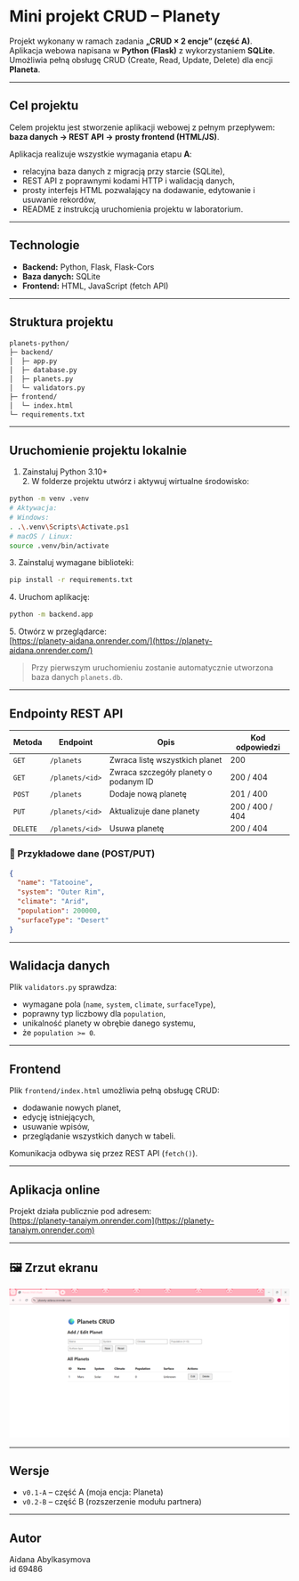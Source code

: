 # Mini projekt CRUD – Planety

Projekt wykonany w ramach zadania **„CRUD × 2 encje” (część A)**.  
Aplikacja webowa napisana w **Python (Flask)** z wykorzystaniem **SQLite**.  
Umożliwia pełną obsługę CRUD (Create, Read, Update, Delete) dla encji **Planeta**.

---

## Cel projektu
Celem projektu jest stworzenie aplikacji webowej z pełnym przepływem:
**baza danych → REST API → prosty frontend (HTML/JS)**.

Aplikacja realizuje wszystkie wymagania etapu **A**:
- relacyjna baza danych z migracją przy starcie (SQLite),
- REST API z poprawnymi kodami HTTP i walidacją danych,
- prosty interfejs HTML pozwalający na dodawanie, edytowanie i usuwanie rekordów,
- README z instrukcją uruchomienia projektu w laboratorium.

---

## Technologie
- **Backend:** Python, Flask, Flask-Cors  
- **Baza danych:** SQLite  
- **Frontend:** HTML, JavaScript (fetch API)

---

## Struktura projektu
```
planets-python/
├─ backend/
│  ├─ app.py
│  ├─ database.py
│  ├─ planets.py
│  └─ validators.py
├─ frontend/
│  └─ index.html
└─ requirements.txt
```

---

## Uruchomienie projektu lokalnie
1. Zainstaluj Python 3.10+  
2️. W folderze projektu utwórz i aktywuj wirtualne środowisko:

```bash
python -m venv .venv
# Aktywacja:
# Windows:
. .\.venv\Scripts\Activate.ps1
# macOS / Linux:
source .venv/bin/activate
```

3️. Zainstaluj wymagane biblioteki:
```bash
pip install -r requirements.txt
```

4️. Uruchom aplikację:
```bash
python -m backend.app
```

5️. Otwórz w przeglądarce:  
[https://planety-aidana.onrender.com/](https://planety-aidana.onrender.com/)

> Przy pierwszym uruchomieniu zostanie automatycznie utworzona baza danych `planets.db`.

---

## Endpointy REST API

| Metoda | Endpoint | Opis | Kod odpowiedzi |
|--------|-----------|------|----------------|
| `GET` | `/planets` | Zwraca listę wszystkich planet | 200 |
| `GET` | `/planets/<id>` | Zwraca szczegóły planety o podanym ID | 200 / 404 |
| `POST` | `/planets` | Dodaje nową planetę | 201 / 400 |
| `PUT` | `/planets/<id>` | Aktualizuje dane planety | 200 / 400 / 404 |
| `DELETE` | `/planets/<id>` | Usuwa planetę | 200 / 404 |

### 🔹 Przykładowe dane (POST/PUT)
```json
{
  "name": "Tatooine",
  "system": "Outer Rim",
  "climate": "Arid",
  "population": 200000,
  "surfaceType": "Desert"
}
```

---

## Walidacja danych
Plik `validators.py` sprawdza:
- wymagane pola (`name`, `system`, `climate`, `surfaceType`),
- poprawny typ liczbowy dla `population`,
- unikalność planety w obrębie danego systemu,
- że `population >= 0`.

---

## Frontend
Plik `frontend/index.html` umożliwia pełną obsługę CRUD:
- dodawanie nowych planet,  
- edycję istniejących,  
- usuwanie wpisów,  
- przeglądanie wszystkich danych w tabeli.

Komunikacja odbywa się przez REST API (`fetch()`).

---

## Aplikacja online
Projekt działa publicznie pod adresem:  
[https://planety-tanaiym.onrender.com](https://planety-tanaiym.onrender.com)

---

## 🖼️ Zrzut ekranu
![Zrzut ekranu aplikacji](screenshot.png)

---

## Wersje
- `v0.1-A` – część A (moja encja: Planeta)  
- `v0.2-B` – część B (rozszerzenie modułu partnera)

---

## Autor
Aidana Abylkasymova  
id 69486